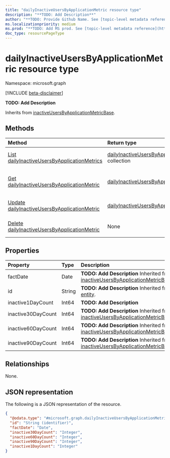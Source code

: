 ```yaml
---
title: "dailyInactiveUsersByApplicationMetric resource type"
description: "**TODO: Add Description**"
author: "**TODO: Provide Github Name. See [topic-level metadata reference](https://aka.ms/msgo?pagePath=Document-APIs/Guidelines/Metadata)**"
ms.localizationpriority: medium
ms.prod: "**TODO: Add MS prod. See [topic-level metadata reference](https://aka.ms/msgo?pagePath=Document-APIs/Guidelines/Metadata)**"
doc_type: resourcePageType
---
```


# dailyInactiveUsersByApplicationMetric resource type

Namespace: microsoft.graph

[!INCLUDE [beta-disclaimer](../../includes/beta-disclaimer.md)]

**TODO: Add Description**


Inherits from [inactiveUsersByApplicationMetricBase](../resources/inactiveusersbyapplicationmetricbase.md).

## Methods
|Method|Return type|Description|
|:---|:---|:---|
|[List dailyInactiveUsersByApplicationMetrics](../api/dailyinactiveusersbyapplicationmetric-list.md)|[dailyInactiveUsersByApplicationMetric](../resources/dailyinactiveusersbyapplicationmetric.md) collection|Get a list of the [dailyInactiveUsersByApplicationMetric](../resources/dailyinactiveusersbyapplicationmetric.md) objects and their properties.|
|[Get dailyInactiveUsersByApplicationMetric](../api/dailyinactiveusersbyapplicationmetric-get.md)|[dailyInactiveUsersByApplicationMetric](../resources/dailyinactiveusersbyapplicationmetric.md)|Read the properties and relationships of a [dailyInactiveUsersByApplicationMetric](../resources/dailyinactiveusersbyapplicationmetric.md) object.|
|[Update dailyInactiveUsersByApplicationMetric](../api/dailyinactiveusersbyapplicationmetric-update.md)|[dailyInactiveUsersByApplicationMetric](../resources/dailyinactiveusersbyapplicationmetric.md)|Update the properties of a [dailyInactiveUsersByApplicationMetric](../resources/dailyinactiveusersbyapplicationmetric.md) object.|
|[Delete dailyInactiveUsersByApplicationMetric](../api/dailyinactiveusersbyapplicationmetric-delete.md)|None|Delete a [dailyInactiveUsersByApplicationMetric](../resources/dailyinactiveusersbyapplicationmetric.md) object.|

## Properties
|Property|Type|Description|
|:---|:---|:---|
|factDate|Date|**TODO: Add Description** Inherited from [inactiveUsersByApplicationMetricBase](../resources/inactiveusersbyapplicationmetricbase.md).|
|id|String|**TODO: Add Description** Inherited from [entity](../resources/entity.md).|
|inactive1DayCount|Int64|**TODO: Add Description**|
|inactive30DayCount|Int64|**TODO: Add Description** Inherited from [inactiveUsersByApplicationMetricBase](../resources/inactiveusersbyapplicationmetricbase.md).|
|inactive60DayCount|Int64|**TODO: Add Description** Inherited from [inactiveUsersByApplicationMetricBase](../resources/inactiveusersbyapplicationmetricbase.md).|
|inactive90DayCount|Int64|**TODO: Add Description** Inherited from [inactiveUsersByApplicationMetricBase](../resources/inactiveusersbyapplicationmetricbase.md).|

## Relationships
None.

## JSON representation
The following is a JSON representation of the resource.
<!-- {
  "blockType": "resource",
  "keyProperty": "id",
  "@odata.type": "microsoft.graph.dailyInactiveUsersByApplicationMetric",
  "baseType": "microsoft.graph.inactiveUsersByApplicationMetricBase",
  "openType": false
}
-->
``` json
{
  "@odata.type": "#microsoft.graph.dailyInactiveUsersByApplicationMetric",
  "id": "String (identifier)",
  "factDate": "Date",
  "inactive30DayCount": "Integer",
  "inactive60DayCount": "Integer",
  "inactive90DayCount": "Integer",
  "inactive1DayCount": "Integer"
}
```


